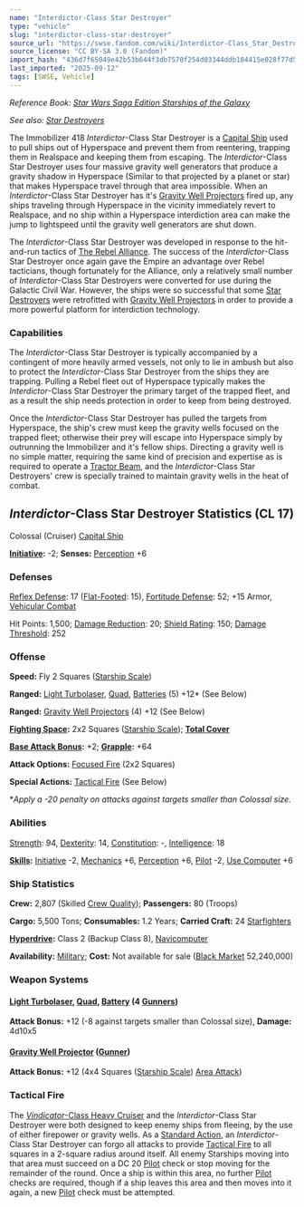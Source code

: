 ```yaml
---
name: "Interdictor-Class Star Destroyer"
type: "vehicle"
slug: "interdictor-class-star-destroyer"
source_url: "https://swse.fandom.com/wiki/Interdictor-Class_Star_Destroyer"
source_license: "CC BY-SA 3.0 (Fandom)"
import_hash: "436d7f65049e42b53b644f3db7570f254d03344ddb184415e028f77d58ec9d7c"
last_imported: "2025-09-12"
tags: [SWSE, Vehicle]
---
```

*Reference Book: [Star Wars Saga Edition Starships of the Galaxy](https://swse.fandom.com/wiki/Star_Wars_Saga_Edition_Starships_of_the_Galaxy)*

*See also: [Star Destroyers](https://swse.fandom.com/wiki/Star_Destroyers)*

The Immobilizer 418 *Interdictor*-Class Star Destroyer is a [Capital Ship](https://swse.fandom.com/wiki/Capital_Ship) used to pull ships out of Hyperspace and prevent them from reentering, trapping them in Realspace and keeping them from escaping. The *Interdictor*-Class Star Destroyer uses four massive gravity well generators that produce a gravity shadow in Hyperspace (Similar to that projected by a planet or star) that makes Hyperspace travel through that area impossible. When an *Interdictor*-Class Star Destroyer has it's [Gravity Well Projectors](https://swse.fandom.com/wiki/Gravity_Well_Projectors) fired up, any ships traveling through Hyperspace in the vicinity immediately revert to Realspace, and no ship within a Hyperspace interdiction area can make the jump to lightspeed until the gravity well generators are shut down.

The *Interdictor*-Class Star Destroyer was developed in response to the hit-and-run tactics of [The Rebel Alliance](https://swse.fandom.com/wiki/The_Rebel_Alliance). The success of the *Interdictor*-Class Star Destroyer once again gave the Empire an advantage over Rebel tacticians, though fortunately for the Alliance, only a relatively small number of *Interdictor*-Class Star Destroyers were converted for use during the Galactic Civil War. However, the ships were so successful that some [Star Destroyers](https://swse.fandom.com/wiki/Star_Destroyers) were retrofitted with [Gravity Well Projectors](https://swse.fandom.com/wiki/Gravity_Well_Projectors) in order to provide a more powerful platform for interdiction technology.

### Capabilities
The *Interdictor*-Class Star Destroyer is typically accompanied by a contingent of more heavily armed vessels, not only to lie in ambush but also to protect the *Interdictor*-Class Star Destroyer from the ships they are trapping. Pulling a Rebel fleet out of Hyperspace typically makes the *Interdictor*-Class Star Destroyer the primary target of the trapped fleet, and as a result the ship needs protection in order to keep from being destroyed.

Once the *Interdictor*-Class Star Destroyer has pulled the targets from Hyperspace, the ship's crew must keep the gravity wells focused on the trapped fleet; otherwise their prey will escape into Hyperspace simply by outrunning the Immobilizer and it's fellow ships. Directing a gravity well is no simple matter, requiring the same kind of precision and expertise as is required to operate a [Tractor Beam](https://swse.fandom.com/wiki/Tractor_Beam), and the *Interdictor*-Class Star Destroyers' crew is specially trained to maintain gravity wells in the heat of combat.

## *Interdictor*-Class Star Destroyer Statistics (CL 17)
Colossal (Cruiser) [Capital Ship](https://swse.fandom.com/wiki/Capital_Ship)

**[Initiative](https://swse.fandom.com/wiki/Initiative):** -2; **Senses:** [Perception](https://swse.fandom.com/wiki/Perception) +6
### Defenses
[Reflex Defense](https://swse.fandom.com/wiki/Reflex_Defense_(Vehicles)): 17 ([Flat-Footed](https://swse.fandom.com/wiki/Flat-Footed): 15), [Fortitude Defense](https://swse.fandom.com/wiki/Fortitude_Defense_(Vehicles)): 52; +15 Armor, [Vehicular Combat](https://swse.fandom.com/wiki/Vehicular_Combat)

Hit Points: 1,500; [Damage Reduction](https://swse.fandom.com/wiki/Damage_Reduction): 20; [Shield Rating](https://swse.fandom.com/wiki/Shield_Rating): 150; [Damage Threshold](https://swse.fandom.com/wiki/Damage_Threshold_(Vehicles)): 252
### Offense
**Speed:** Fly 2 Squares ([Starship Scale](https://swse.fandom.com/wiki/Starship_Scale))

**Ranged:** [Light Turbolaser](https://swse.fandom.com/wiki/Light_Turbolaser), [Quad](https://swse.fandom.com/wiki/Quad), [Batteries](https://swse.fandom.com/wiki/Weapon_Batteries) (5) +12* (See Below)

**Ranged:** [Gravity Well Projectors](https://swse.fandom.com/wiki/Gravity_Well_Projectors) (4) +12 (See Below)

**[Fighting Space](https://swse.fandom.com/wiki/Fighting_Space):** 2x2 Squares ([Starship Scale](https://swse.fandom.com/wiki/Starship_Scale)); **[Total Cover](https://swse.fandom.com/wiki/Total_Cover)**

**[Base Attack Bonus](https://swse.fandom.com/wiki/Base_Attack_Bonus):** +2; **[Grapple](https://swse.fandom.com/wiki/Grapple):** +64

**Attack Options:** [Focused Fire](https://swse.fandom.com/wiki/Focused_Fire) (2x2 Squares)

**Special Actions:** [Tactical Fire](https://swse.fandom.com/wiki/Tactical_Fire) (See Below)

**Apply a -20 penalty on attacks against targets smaller than Colossal size.*
### Abilities
[Strength](https://swse.fandom.com/wiki/Strength): 94, [Dexterity](https://swse.fandom.com/wiki/Dexterity): 14, [Constitution](https://swse.fandom.com/wiki/Constitution): -, [Intelligence](https://swse.fandom.com/wiki/Intelligence): 18

**[Skills](https://swse.fandom.com/wiki/Skills):** [Initiative](https://swse.fandom.com/wiki/Initiative) -2, [Mechanics](https://swse.fandom.com/wiki/Mechanics) +6, [Perception](https://swse.fandom.com/wiki/Perception) +6, [Pilot](https://swse.fandom.com/wiki/Pilot) -2, [Use Computer](https://swse.fandom.com/wiki/Use_Computer) +6
### Ship Statistics
**Crew:** 2,807 (Skilled [Crew Quality](https://swse.fandom.com/wiki/Crew_Quality)); **Passengers:** 80 (Troops)

**Cargo:** 5,500 Tons; **Consumables:** 1.2 Years; **Carried Craft:** 24 [Starfighters](https://swse.fandom.com/wiki/Starfighters)

**[Hyperdrive](https://swse.fandom.com/wiki/Hyperdrive):** Class 2 (Backup Class 8), [Navicomputer](https://swse.fandom.com/wiki/Navicomputer)

**Availability:** [Military](https://swse.fandom.com/wiki/Military); **Cost:** Not available for sale ([Black Market](https://swse.fandom.com/wiki/Black_Market) 52,240,000)
### Weapon Systems
#### **[Light Turbolaser](https://swse.fandom.com/wiki/Light_Turbolaser), [Quad](https://swse.fandom.com/wiki/Quad), [Battery](https://swse.fandom.com/wiki/Weapon_Batteries) (4 [Gunners](https://swse.fandom.com/wiki/Gunners))**
**Attack Bonus:** +12 (-8 against targets smaller than Colossal size), **Damage:** 4d10x5
#### **[Gravity Well Projector](https://swse.fandom.com/wiki/Gravity_Well_Projector) ([Gunner](https://swse.fandom.com/wiki/Gunner))**
**Attack Bonus:** +12 (4x4 Squares ([Starship Scale](https://swse.fandom.com/wiki/Starship_Scale)) [Area Attack](https://swse.fandom.com/wiki/Area_Attack))
### Tactical Fire
The [*Vindicator*-Class Heavy Cruiser](https://swse.fandom.com/wiki/Vindicator-Class_Heavy_Cruiser) and the *Interdictor*-Class Star Destroyer were both designed to keep enemy ships from fleeing, by the use of either firepower or gravity wells. As a [Standard Action](https://swse.fandom.com/wiki/Standard_Action), an *Interdictor*-Class Star Destroyer can forgo all attacks to provide [Tactical Fire](https://swse.fandom.com/wiki/Tactical_Fire) to all squares in a 2-square radius around itself. All enemy Starships moving into that area must succeed on a DC 20 [Pilot](https://swse.fandom.com/wiki/Pilot) check or stop moving for the remainder of the round. Once a ship is within this area, no further [Pilot](https://swse.fandom.com/wiki/Pilot) checks are required, though if a ship leaves this area and then moves into it again, a new [Pilot](https://swse.fandom.com/wiki/Pilot) check must be attempted.